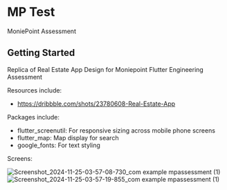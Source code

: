 # MP Test

MoniePoint Assessment

## Getting Started

Replica of Real Estate App Design for Moniepoint Flutter Engineering Assessment

Resources include:

- https://dribbble.com/shots/23780608-Real-Estate-App

Packages include:

- flutter_screenutil: For responsive sizing across mobile phone screens
- flutter_map: Map display for search
- google_fonts: For text styling

Screens:



![Screenshot_2024-11-25-03-57-08-730_com example mpassessment (1)](https://github.com/user-attachments/assets/1b753e81-7394-4f3f-a6a2-15315e8f2e0a)
![Screenshot_2024-11-25-03-57-19-855_com example mpassessment (1)](https://github.com/user-attachments/assets/677b6ac1-4883-4519-9909-206a90dc5c92)
